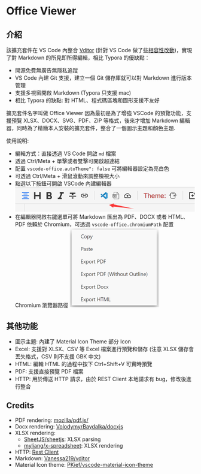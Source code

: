 # Office Viewer

## 介紹

該擴充套件在 VS Code 內整合 [Vditor](https://github.com/Vanessa219/vditor) (針對 VS Code 做了些[相容性改動](https://github.com/vscode-ext-studio/vditor))，實現了對 Markdown 的所見即所得編輯，相比 Typora 的優缺點：

* 開源免費無廣告無隱私追蹤
* VS Code 內建 Git 支援，建立一個 Git 儲存庫就可以對 Markdown 進行版本管理
* 支援多視窗開啟 Markdown (Typora 只支援 mac)
* 相比 Typora 的缺點: 對 HTML、程式碼區塊和圖形支援不友好

擴充套件名字叫做 Office Viewer 因為最初是為了增強 VSCode 的預覽功能，支援預覽 XLSX、DOCX、SVG、PDF、ZIP 等格式，後來才增加 Markdown 編輯器，同時為了精簡本人安裝的擴充套件，整合了一個圖示主題和顏色主題.

使用說明:

* 編輯方式：直接透過 VS Code 開啟 `md` 檔案
* 透過 Ctrl/Meta + 單擊或者雙擊可開啟超連結
* 配置 `vscode-office.autoTheme": false` 可將編輯器設定為亮白色
* 可透過 Ctrl/Meta + 滑鼠滾動來調整檢視大小
* 點選以下按鈕可開啟 VSCode 內建編輯器
  ![img](image/README-CN/1640579182342.png)
* 在編輯器開啟右鍵選單可將 Markdown 匯出為 PDF、DOCX 或者 HTML、PDF 依賴於 Chromium，可透過 `vscode-office.chromiumPath` 配置 Chromium 瀏覽器路徑
  ![1685418034035](image/README-CN/1685418034035.png)

## 其他功能

* 圖示主題: 內建了 Material Icon Theme 部分 Icon
* Excel: 支援對 XLSX、CSV 等 Excel 檔案進行預覽和儲存 (注意 XLSX 儲存會丟失格式，CSV 則不支援 GBK 中文)
* HTML: 編輯 HTML 的過程中按下 Ctrl+Shift+V 可實時預覽
* PDF: 支援直接預覽 PDF 檔案
* HTTP: 用於傳送 HTTP 請求，由於 REST Client 本地請求有 bug，修改後進行整合

## Credits

* PDF rendering: [mozilla/pdf.js/](https://github.com/mozilla/pdf.js/)
* Docx rendering: [VolodymyrBaydalka/docxjs](https://github.com/VolodymyrBaydalka/docxjs)
* XLSX rendering:
  * [SheetJS/sheetjs](https://github.com/SheetJS/sheetjs): XLSX parsing
  * [myliang/x-spreadsheet](https://github.com/myliang/x-spreadsheet): XLSX rendering
* HTTP: [Rest Client](https://github.com/Huachao/vscode-restclient)
* Markdown: [Vanessa219/vditor](https://github.com/Vanessa219/vditor)
* Material Icon theme: [PKief/vscode-material-icon-theme](https://github.com/PKief/vscode-material-icon-theme)
